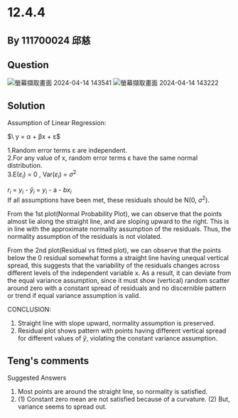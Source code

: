 # 12.4.4
## By 111700024 邱慈  
## Question

![螢幕擷取畫面 2024-04-14 143541](https://github.com/HWTeng-Course/202402-Statistics/assets/162160916/27e9e8d3-4db3-412e-8655-aff258251b3a)
![螢幕擷取畫面 2024-04-14 143222](https://github.com/HWTeng-Course/202402-Statistics/assets/162160916/a4e13f7d-e422-4f31-a23f-43f532bdd53c)

## Solution
Assumption of Linear Regression:

$\ y = α + βx + ε\$

1.Random error terms ε are independent.  
2.For any value of x, random error terms ε have the same normal distribution.  
3.E($ε_i$) = 0 , Var($ε_i$) = $σ^2$   

$r_i$ = $y_i$ - $\hat{y}_i$ = $y_i$ - a - $bx_i$  
If all assumptions have been met, these residuals should be N(0, $σ^2$).    

From the 1st plot(Normal Probability Plot), we can observe that the points almost lie along the straight line, and are sloping upward to the right. This is in line with the approximate normality assumption of the residuals. Thus, the normality assumption of the residuals is not violated.

From the 2nd plot(Residual vs fitted plot), we can observe that the points below the 0 residual somewhat forms a straight line having unequal vertical spread, this suggests that the variability of the residuals changes across different levels of the independent variable x. As a result, it can deviate from the equal variance assumption, since it must show (vertical) random scatter around zero with a constant spread of residuals and no discernible pattern or trend if equal variance assumption is valid.

CONCLUSION:
1. Straight line with slope upward, normality assumption is preserved.
2. Residual plot shows pattern with points having different vertical spread for different values of $\hat{y}$, violating the constant variance assumption.

## Teng's comments

Suggested Answers
1. Most points are around the straight line, so normality is satisfied.
2. (1) Constant zero mean are not satisfied because of a curvature. (2) But, variance seems to spread out. 
